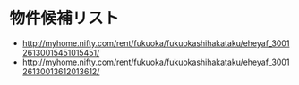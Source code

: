 # 物件候補リスト

- http://myhome.nifty.com/rent/fukuoka/fukuokashihakataku/eheyaf_300126130015451015451/
- http://myhome.nifty.com/rent/fukuoka/fukuokashihakataku/eheyaf_300126130013612013612/
